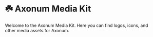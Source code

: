 # ☘️ Axonum Media Kit

Welcome to the Axonum Media Kit. Here you can find logos, icons, and other media assets for Axonum.